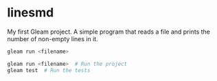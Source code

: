 # linesmd

My first Gleam project. A simple program that reads a file and prints the number of non-empty lines in it.

<!-- [![Package Version](https://img.shields.io/hexpm/v/linesmd)](https://hex.pm/packages/linesmd)
[![Hex Docs](https://img.shields.io/badge/hex-docs-ffaff3)](https://hexdocs.pm/linesmd/) -->

```sh
gleam run <filename>
```

```sh
gleam run <filename>  # Run the project
gleam test  # Run the tests
```
